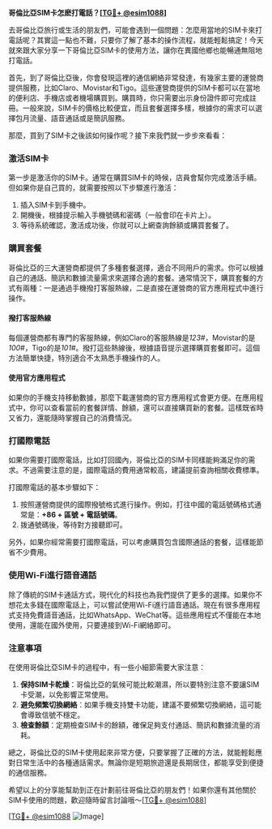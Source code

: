 **哥倫比亞SIM卡怎麽打電話？[[TG💪+ @esim1088](https://t.me/s/esim1088)]**

去哥倫比亞旅行或生活的朋友們，可能會遇到一個問題：怎麼用當地的SIM卡來打電話呢？其實這一點也不難，只要你了解了基本的操作流程，就能輕鬆搞定！今天就來跟大家分享一下哥倫比亞SIM卡的使用方法，讓你在異國他鄉也能暢通無阻地打電話。

首先，到了哥倫比亞後，你會發現這裡的通信網絡非常發達，有幾家主要的運營商提供服務，比如Claro、Movistar和Tigo。這些運營商提供的SIM卡都可以在當地的便利店、手機店或者機場購買到。購買時，你只需要出示身份證件即可完成註冊。一般來說，SIM卡的價格比較便宜，而且套餐選擇多樣，根據你的需求可以選擇包月流量、語音通話或是簡訊服務。

那麼，買到了SIM卡之後該如何操作呢？接下來我們就一步步來看看：

### **激活SIM卡**

第一步是激活你的SIM卡。通常在購買SIM卡的時候，店員會幫你完成激活手續。但如果你是自己買的，就需要按照以下步驟進行激活：

1. 插入SIM卡到手機中。
2. 開機後，根據提示輸入手機號碼和密碼（一般會印在卡片上）。
3. 等待系統確認，激活成功後，你就可以上網查詢餘額或購買套餐了。

### **購買套餐**

哥倫比亞的三大運營商都提供了多種套餐選擇，適合不同用戶的需求。你可以根據自己的通話、簡訊和數據流量需求來選擇合適的套餐。通常情況下，購買套餐的方式有兩種：一是通過手機撥打客服熱線，二是直接在運營商的官方應用程式中進行操作。

#### **撥打客服熱線**
每個運營商都有專門的客服熱線，例如Claro的客服熱線是*123#*，Movistar的是*100#*，Tigo的是*101#*。撥打這些熱線後，根據語音提示選擇購買套餐即可。這個方法簡單快捷，特別適合不太熟悉手機操作的人。

#### **使用官方應用程式**
如果你的手機支持移動數據，那麼下載運營商的官方應用程式會更方便。在應用程式中，你可以查看當前的套餐詳情、餘額，還可以直接購買新的套餐。這樣既省時又省力，還能隨時掌握自己的消費情況。

### **打國際電話**

如果你需要打國際電話，比如打回國內，哥倫比亞的SIM卡同樣能夠滿足你的需求。不過需要注意的是，國際電話的費用通常較高，建議提前查詢相關收費標準。

打國際電話的基本步驟如下：

1. 按照運營商提供的國際撥號格式進行操作。例如，打往中國的電話號碼格式通常是：**+86 + 區號 + 電話號碼**。
2. 拨通號碼後，等待對方接聽即可。

另外，如果你經常需要打國際電話，可以考慮購買包含國際通話的套餐，這樣能節省不少費用。

### **使用Wi-Fi進行語音通話**

除了傳統的SIM卡通話方式，現代化的科技也為我們提供了更多的選擇。如果你不想花太多錢在國際電話上，可以嘗試使用Wi-Fi進行語音通話。現在有很多應用程式支持免費語音通話，比如WhatsApp、WeChat等。這些應用程式不僅能在本地使用，還能在國外使用，只要連接到Wi-Fi網絡即可。

### **注意事項**

在使用哥倫比亞SIM卡的過程中，有一些小細節需要大家注意：

1. **保持SIM卡乾燥**：哥倫比亞的氣候可能比較潮濕，所以要特別注意不要讓SIM卡受潮，以免影響正常使用。
2. **避免頻繁切換網絡**：如果手機支持雙卡功能，建議不要頻繁切換網絡，這可能會導致信號不穩定。
3. **檢查餘額**：定期檢查SIM卡的餘額，確保足夠支付通話、簡訊和數據流量的消耗。

總之，哥倫比亞的SIM卡使用起來非常方便，只要掌握了正確的方法，就能輕鬆應對日常生活中的各種通話需求。無論你是短期旅遊還是長期居住，都能享受到便捷的通信服務。

希望以上的分享能幫助到正在計劃前往哥倫比亞的朋友們！如果你還有其他關於SIM卡使用的問題，歡迎隨時留言討論哦～[[TG💪+ @esim1088](https://t.me/s/esim1088)]

[[TG💪+ @esim1088](https://t.me/s/esim1088) ![Image](https://i.postimg.cc/4NQfJmqS/Snipaste-2025-05-13-00-14-12.png)]